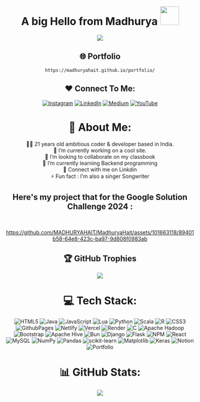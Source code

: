  <h1  align="center"> A big Hello from Madhurya  <img src="https://emojis.slackmojis.com/emojis/images/1577305505/7373/hand_wave.gif?1577305505" width="50" /> </h1>   
<div id="header" align="center">
    
![](https://quotes-github-readme.vercel.app/api?type=horizontal&theme=light)

## 🌐 Portfolio 

    https://madhuryahait.github.io/portfolio/

## ♥️ Connect To Me:
[![Instagram](https://img.shields.io/badge/Instagram-%23E4405F.svg?logo=Instagram&logoColor=white)](https://instagram.com/madhuryahait) [![LinkedIn](https://img.shields.io/badge/LinkedIn-%230077B5.svg?logo=linkedin&logoColor=white)](https://linkedin.com/in/madhuryahait) [![Medium](https://img.shields.io/badge/Medium-12100E?logo=medium&logoColor=white)](https://medium.com/@haitmadhurya) [![YouTube](https://img.shields.io/badge/YouTube-%23FF0000.svg?logo=YouTube&logoColor=white)](https://youtube.com/@mxdyofficial) 



# 💫 About Me:
👋🏻 21 years old ambitious coder & developer based in India.<br>
🔭 I’m currently working on a cool site.<br>👯 I’m looking to collaborate on my classbook<br>🌱 I’m currently learning Backend programming<br>💬 Connect with me on Linkdin<br>⚡ Fun fact : I'm also a singer Songwriter


 </div>

 <div align="center"/> 

  ## Here's my project that for the Google Solution Challenge 2024 :

<br/>


https://github.com/MADHURYAHAIT/MadhuryaHait/assets/101663118/89401b58-64e8-423c-ba97-9d808f0983ab
</div>

</div>

<div id="header" align="center">

## 🏆 GitHub Trophies
![](https://github-profile-trophy.vercel.app/?username=MADHURYAHAIT&theme=darkhub&no-frame=false&no-bg=false&margin-w=4)


# 💻 Tech Stack:
![HTML5](https://img.shields.io/badge/html5-%23E34F26.svg?style=for-the-badge&logo=html5&logoColor=white) ![Java](https://img.shields.io/badge/java-%23ED8B00.svg?style=for-the-badge&logo=openjdk&logoColor=white) ![JavaScript](https://img.shields.io/badge/javascript-%23323330.svg?style=for-the-badge&logo=javascript&logoColor=%23F7DF1E) ![Lua](https://img.shields.io/badge/lua-%232C2D72.svg?style=for-the-badge&logo=lua&logoColor=white) ![Python](https://img.shields.io/badge/python-3670A0?style=for-the-badge&logo=python&logoColor=ffdd54) ![Scala](https://img.shields.io/badge/scala-%23DC322F.svg?style=for-the-badge&logo=scala&logoColor=white) ![R](https://img.shields.io/badge/r-%23276DC3.svg?style=for-the-badge&logo=r&logoColor=white) ![CSS3](https://img.shields.io/badge/css3-%231572B6.svg?style=for-the-badge&logo=css3&logoColor=white) ![GithubPages](https://img.shields.io/badge/github%20pages-121013?style=for-the-badge&logo=github&logoColor=white) ![Netlify](https://img.shields.io/badge/netlify-%23000000.svg?style=for-the-badge&logo=netlify&logoColor=#00C7B7) ![Vercel](https://img.shields.io/badge/vercel-%23000000.svg?style=for-the-badge&logo=vercel&logoColor=white) ![Render](https://img.shields.io/badge/Render-%46E3B7.svg?style=for-the-badge&logo=render&logoColor=white) ![C](https://img.shields.io/badge/c-%2300599C.svg?style=for-the-badge&logo=c&logoColor=white) ![Apache Hadoop](https://img.shields.io/badge/Apache%20Hadoop-66CCFF?style=for-the-badge&logo=apachehadoop&logoColor=black) ![Bootstrap](https://img.shields.io/badge/bootstrap-%238511FA.svg?style=for-the-badge&logo=bootstrap&logoColor=white) ![Apache Hive](https://img.shields.io/badge/Apache%20Hive-FDEE21?style=for-the-badge&logo=apachehive&logoColor=black) ![Bun](https://img.shields.io/badge/Bun-%23000000.svg?style=for-the-badge&logo=bun&logoColor=white) ![Django](https://img.shields.io/badge/django-%23092E20.svg?style=for-the-badge&logo=django&logoColor=white) ![Flask](https://img.shields.io/badge/flask-%23000.svg?style=for-the-badge&logo=flask&logoColor=white) ![NPM](https://img.shields.io/badge/NPM-%23CB3837.svg?style=for-the-badge&logo=npm&logoColor=white) ![React](https://img.shields.io/badge/react-%2320232a.svg?style=for-the-badge&logo=react&logoColor=%2361DAFB) ![MySQL](https://img.shields.io/badge/mysql-%2300000f.svg?style=for-the-badge&logo=mysql&logoColor=white) ![NumPy](https://img.shields.io/badge/numpy-%23013243.svg?style=for-the-badge&logo=numpy&logoColor=white) ![Pandas](https://img.shields.io/badge/pandas-%23150458.svg?style=for-the-badge&logo=pandas&logoColor=white) ![scikit-learn](https://img.shields.io/badge/scikit--learn-%23F7931E.svg?style=for-the-badge&logo=scikit-learn&logoColor=white) ![Matplotlib](https://img.shields.io/badge/Matplotlib-%23ffffff.svg?style=for-the-badge&logo=Matplotlib&logoColor=black) ![Keras](https://img.shields.io/badge/Keras-%23D00000.svg?style=for-the-badge&logo=Keras&logoColor=white) ![Notion](https://img.shields.io/badge/Notion-%23000000.svg?style=for-the-badge&logo=notion&logoColor=white) ![Portfolio](https://img.shields.io/badge/Portfolio-%23000000.svg?style=for-the-badge&logo=firefox&logoColor=#FF7139)

# 📊 GitHub Stats:
![](https://github-readme-streak-stats.herokuapp.com/?user=MADHURYAHAIT&theme=dark&hide_border=false)<br/>


</div>
  
  </div>

